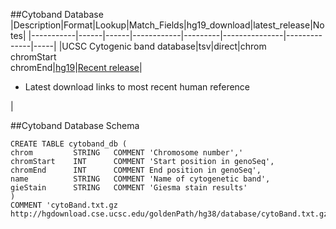 ##Cytoband Database
|Description|Format|Lookup|Match_Fields|hg19_download|latest_release|Notes|
|-----------|------|------|------------|---------|---------------|--------------|-----|
|UCSC Cytogenic band database|tsv|direct|chrom<br>chromStart<br>chromEnd|[hg19](http://hgdownload.cse.ucsc.edu/goldenPath/hg19/database/cytoBand.txt.gz)|[Recent release](ftp://hgdownload.cse.ucsc.edu/goldenPath/currentGenomes/Homo_sapiens/database/cytoBand.txt.gz)|<ul><li>Latest download links to most recent human reference</li></ul>|

##Cytoband Database Schema
```Mysql
CREATE TABLE cytoband_db (
chrom         STRING   COMMENT 'Chromosome number','
chromStart    INT      COMMENT 'Start position in genoSeq',
chromEnd      INT      COMMENT End position in genoSeq',
name          STRING   COMMENT 'Name of cytogenetic band',
gieStain      STRING   COMMENT 'Giesma stain results'
)
COMMENT 'cytoBand.txt.gz http://hgdownload.cse.ucsc.edu/goldenPath/hg38/database/cytoBand.txt.gz'
```
